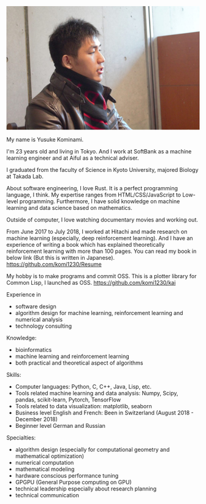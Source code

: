 ![](/img/me.jpg)

My name is Yusuke Kominami.

I'm 23 years old and living in Tokyo.
And I work at SoftBank as a machine learning engineer and at Aiful as a technical adviser.

I graduated from the faculty of Science in Kyoto University, majored Biology at Takada Lab.

About software engineering, I love Rust. It is a perfect programming language, I think.
My expertise ranges from HTML/CSS/JavaScript to Low-level programming. Furthermore, I have solid knowledge on machine learning and data science based on mathematics.

Outside of computer, I love watching documentary movies and working out.

From June 2017 to July 2018, I worked at Hitachi and made research on machine learning (especially, deep reinforcement learning).
And I have an experience of writing a book which has explained theoretically reinforcement learning with more than 100 pages.
You can read my book in below link (But this is written in Japanese).
https://github.com/komi1230/Resume

My hobby is to make programs and commit OSS.
This is a plotter library for Common Lisp, I launched as OSS.
https://github.com/komi1230/kai

Experience in 
- software design
- algorithm design for machine learning, reinforcement learning and numerical analysis
- technology consulting

Knowledge:
- bioinformatics
- machine learning and reinforcement learning
- both practical and theoretical aspect of algorithms

Skills:
- Computer languages: Python, C, C++, Java, Lisp, etc.
- Tools related machine learning and data analysis: Numpy, Scipy, pandas, scikit-learn, Pytorch, TensorFlow
- Tools related to data visualization: matplotlib, seaborn
- Business level English and French: Been in Switzerland (August 2018 - December 2018)
- Beginner level German and Russian

Specialties:
- algorithm design (especially for computational geometry and mathematical optimization)
- numerical computation
- mathematical modeling
- hardware conscious performance tuning
- GPGPU (General Purpose computing on GPU)
- technical leadership especially about research planning
- technical communication